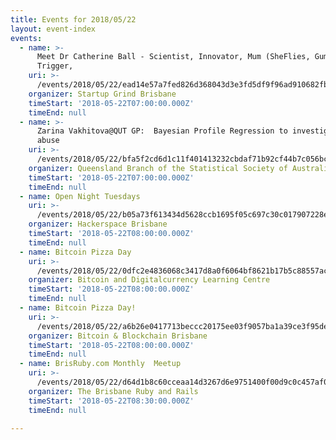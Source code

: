 ```yaml
---
title: Events for 2018/05/22
layout: event-index
events:
  - name: >-
      Meet Dr Catherine Ball - Scientist, Innovator, Mum (SheFlies, Gumption
      Trigger,
    uri: >-
      /events/2018/05/22/ead14e57a7fed826d368043d3e3fd5df9f96ad910682fb72663af932af2277c4
    organizer: Startup Grind Brisbane
    timeStart: '2018-05-22T07:00:00.000Z'
    timeEnd: null
  - name: >-
      Zarina Vakhitova@QUT GP:  Bayesian Profile Regression to investigate cyber
      abuse
    uri: >-
      /events/2018/05/22/bfa5f2cd6d1c11f401413232cbdaf71b92cf44b7c056bc09387b82fb591a84f6
    organizer: Queensland Branch of the Statistical Society of Australia
    timeStart: '2018-05-22T07:00:00.000Z'
    timeEnd: null
  - name: Open Night Tuesdays
    uri: >-
      /events/2018/05/22/b05a73f613434d5628ccb1695f05c697c30c017907228eae1bb9b93d8e01b0df
    organizer: Hackerspace Brisbane
    timeStart: '2018-05-22T08:00:00.000Z'
    timeEnd: null
  - name: Bitcoin Pizza Day
    uri: >-
      /events/2018/05/22/0dfc2e4836068c3417d8a0f6064bf8621b17b5c88557accfe42fe8b26d62706c
    organizer: Bitcoin and Digitalcurrency Learning Centre
    timeStart: '2018-05-22T08:00:00.000Z'
    timeEnd: null
  - name: Bitcoin Pizza Day!
    uri: >-
      /events/2018/05/22/a6b26e0417713beccc20175ee03f9057ba1a39ce3f95dec53e4e1891f56bf450
    organizer: Bitcoin & Blockchain Brisbane
    timeStart: '2018-05-22T08:00:00.000Z'
    timeEnd: null
  - name: BrisRuby.com Monthly  Meetup
    uri: >-
      /events/2018/05/22/d64d1b8c60cceaa14d3267d6e9751400f00d9c0c457af032314f3cd85d9e1c20
    organizer: The Brisbane Ruby and Rails
    timeStart: '2018-05-22T08:30:00.000Z'
    timeEnd: null

---
```

